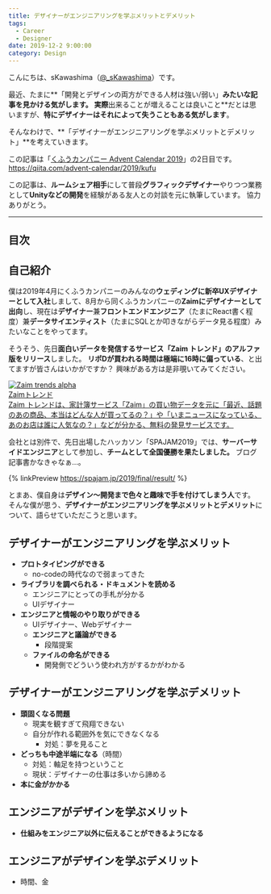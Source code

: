 ```yaml
---
title: デザイナーがエンジニアリングを学ぶメリットとデメリット
tags:
  - Career
  - Designer
date: 2019-12-2 9:00:00
category: Design
---
```


こんにちは、sKawashima（[@_sKawashima](https://twitter.com/_skawashima)）です。

最近、たまに**「開発とデザインの両方ができる人材は強い/弱い」**みたいな記事を見かける気がします。
実際**出来ることが増えることは良いこと**だとは思いますが、**特にデザイナーはそれによって失うこともある気がします**。

そんなわけで、**「デザイナーがエンジニアリングを学ぶメリットとデメリット」**を考えていきます。

この記事は「[くふうカンパニー Advent Calendar 2019](https://qiita.com/advent-calendar/2019/kufu)」の2日目です。
https://qiita.com/advent-calendar/2019/kufu

この記事は、**ルームシェア相手**にして普段**グラフィックデザイナー**やりつつ業務として**Unityなどの開発**を経験がある友人との対談を元に執筆しています。
協力ありがとう。

<!-- more -->

---

## 目次

<!-- toc -->

## 自己紹介

僕は2019年4月にくふうカンパニーのみんなの**ウェディングに新卒UXデザイナーとして入社**しまして、8月から同くふうカンパニーの**Zaimにデザイナーとして出向**し、現在は**デザイナー**兼**フロントエンドエンジニア**（たまにReact書く程度）兼**データサイエンティスト**（たまにSQLとか叩きながらデータ見る程度）みたいなことをやってます。

そうそう、先日**面白いデータを発信するサービス「Zaim トレンド」**の**アルファ版をリリース**しました。
**リポDが買われる時間は極端に16時に偏っている**、と出てますが皆さんはいかがですか？
興味がある方は是非覗いてみてください。

<div class="link-preview"><a href="https://trends.zaim.net/product/3" class="link-preview" target="_blank" rel="noopener"><div class="link-area"><div class="og-image"><img src="https://trends.zaim.net/alphaOGP.jpg" alt="Zaim trends alpha"></div><div class="descriptions"><div class="og-title">Zaimトレンド</div><div class="og-description">Zaim トレンドは、家計簿サービス「Zaim」の買い物データを元に「最近、話題のあの商品、本当はどんな人が買ってるの？」や「いまニュースになっている、あのお店は誰に人気なの？」などが分かる、無料の発見サービスです。</div></div></div></a></div>

会社とは別件で、先日出場したハッカソン「SPAJAM2019」では、**サーバーサイドエンジニア**として参加し、**チームとして全国優勝を果たしました。**
ブログ記事書かなきゃなぁ…。

{% linkPreview https://spajam.jp/2019/final/result/ %}

とまあ、僕自身は**デザイン〜開発まで色々と趣味で手を付けてしまう人**です。
そんな僕が思う、**デザイナーがエンジニアリングを学ぶメリットとデメリット**について、語らせていただこうと思います。

## デザイナーがエンジニアリングを学ぶメリット

* **プロトタイピングができる**
  * no-codeの時代なので弱まってきた
* **ライブラリを調べられる・ドキュメントを読める**
  * エンジニアにとっての手札が分かる
  * UIデザイナー
* **エンジニアと情報のやり取りができる**
  * UIデザイナー、Webデザイナー
  * **エンジニアと議論ができる**
    * 段階提案
  * **ファイルの命名ができる**
    * 開発側でどういう使われ方がするかがわかる



## デザイナーがエンジニアリングを学ぶデメリット

* **頭固くなる問題**
  * 現実を観すぎて飛翔できない
  * 自分が作れる範囲外を気にできなくなる
    * 対処：夢を見ること
* **どっちも中途半端になる**（時間）
  * 対処：軸足を持つということ
  * 現状：デザイナーの仕事は多いから諦める
* **本に金がかかる**

## エンジニアがデザインを学ぶメリット

* **仕組みをエンジニア以外に伝えることができるようになる**

## エンジニアがデザインを学ぶデメリット

* 時間、金